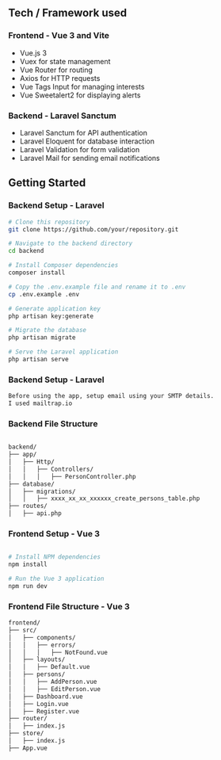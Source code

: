 
## Tech / Framework used

### Frontend - Vue 3 and Vite

- Vue.js 3
- Vuex for state management
- Vue Router for routing
- Axios for HTTP requests
- Vue Tags Input for managing interests
- Vue Sweetalert2 for displaying alerts

### Backend - Laravel Sanctum

- Laravel Sanctum for API authentication
- Laravel Eloquent for database interaction
- Laravel Validation for form validation
- Laravel Mail for sending email notifications

## Getting Started

### Backend Setup - Laravel

```bash
# Clone this repository
git clone https://github.com/your/repository.git

# Navigate to the backend directory
cd backend

# Install Composer dependencies
composer install

# Copy the .env.example file and rename it to .env
cp .env.example .env

# Generate application key
php artisan key:generate

# Migrate the database
php artisan migrate

# Serve the Laravel application
php artisan serve
```

### Backend Setup - Laravel

```bash
Before using the app, setup email using your SMTP details.
I used mailtrap.io
```

### Backend File Structure

```bash

backend/
├── app/
│   ├── Http/
│   │   ├── Controllers/
│   │   │   ├── PersonController.php
├── database/
│   ├── migrations/
│   │   ├── xxxx_xx_xx_xxxxxx_create_persons_table.php
├── routes/
│   ├── api.php

```

### Frontend Setup - Vue 3

```bash

# Install NPM dependencies
npm install

# Run the Vue 3 application
npm run dev
```

### Frontend File Structure - Vue 3

```bash
frontend/
├── src/
│   ├── components/
│   │   ├── errors/
│   │   │   ├── NotFound.vue
│   ├── layouts/
│   │   ├── Default.vue
│   ├── persons/
│   │   ├── AddPerson.vue
│   │   ├── EditPerson.vue
│   ├── Dashboard.vue
│   ├── Login.vue
│   ├── Register.vue
├── router/
│   ├── index.js
├── store/
│   ├── index.js
├── App.vue

```
